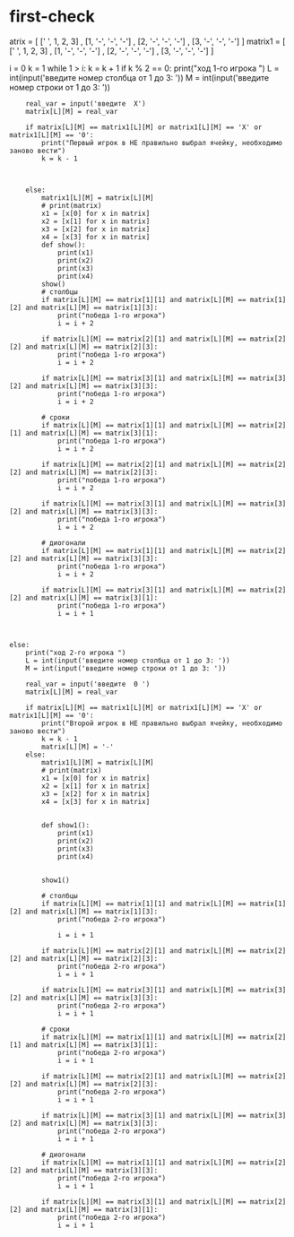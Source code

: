 # first-check
atrix = [
    [' ', 1, 2, 3]
    , [1, '-', '-', '-']
    , [2, '-', '-', '-']
    , [3, '-', '-', '-']
]
matrix1 = [
    [' ', 1, 2, 3]
    , [1, '-', '-', '-']
    , [2, '-', '-', '-']
    , [3, '-', '-', '-']
]

i = 0
k = 1
while 1 > i:
    k = k + 1
    if k % 2 == 0:
        print("ход 1-го игрока ")
        L = int(input('введите номер столбца от 1 до 3: '))
        M = int(input('введите номер строки от 1 до 3: '))

        real_var = input('введите  X')
        matrix[L][M] = real_var

        if matrix[L][M] == matrix1[L][M] or matrix1[L][M] == 'X' or matrix1[L][M] == '0':
            print("Первый игрок в НЕ правильно выбрал ячейку, необходимо заново вести")
            k = k - 1



        else:
            matrix1[L][M] = matrix[L][M]
            # print(matrix)
            x1 = [x[0] for x in matrix]
            x2 = [x[1] for x in matrix]
            x3 = [x[2] for x in matrix]
            x4 = [x[3] for x in matrix]
            def show():
                print(x1)
                print(x2)
                print(x3)
                print(x4)
            show()
            # столбцы
            if matrix[L][M] == matrix[1][1] and matrix[L][M] == matrix[1][2] and matrix[L][M] == matrix[1][3]:
                print("победа 1-го игрока")
                i = i + 2

            if matrix[L][M] == matrix[2][1] and matrix[L][M] == matrix[2][2] and matrix[L][M] == matrix[2][3]:
                print("победа 1-го игрока")
                i = i + 2

            if matrix[L][M] == matrix[3][1] and matrix[L][M] == matrix[3][2] and matrix[L][M] == matrix[3][3]:
                print("победа 1-го игрока")
                i = i + 2

            # сроки
            if matrix[L][M] == matrix[1][1] and matrix[L][M] == matrix[2][1] and matrix[L][M] == matrix[3][1]:
                print("победа 1-го игрока")
                i = i + 2

            if matrix[L][M] == matrix[2][1] and matrix[L][M] == matrix[2][2] and matrix[L][M] == matrix[2][3]:
                print("победа 1-го игрока")
                i = i + 2

            if matrix[L][M] == matrix[3][1] and matrix[L][M] == matrix[3][2] and matrix[L][M] == matrix[3][3]:
                print("победа 1-го игрока")
                i = i + 2

            # диогонали
            if matrix[L][M] == matrix[1][1] and matrix[L][M] == matrix[2][2] and matrix[L][M] == matrix[3][3]:
                print("победа 1-го игрока")
                i = i + 2

            if matrix[L][M] == matrix[3][1] and matrix[L][M] == matrix[2][2] and matrix[L][M] == matrix[3][1]:
                print("победа 1-го игрока")
                i = i + 1



    else:
        print("ход 2-го игрока ")
        L = int(input('введите номер столбца от 1 до 3: '))
        M = int(input('введите номер строки от 1 до 3: '))

        real_var = input('введите  0 ')
        matrix[L][M] = real_var

        if matrix[L][M] == matrix1[L][M] or matrix1[L][M] == 'X' or matrix1[L][M] == '0':
            print("Второй игрок в НЕ правильно выбрал ячейку, необходимо заново вести")
            k = k - 1
            matrix[L][M] = '-'
        else:
            matrix1[L][M] = matrix[L][M]
            # print(matrix)
            x1 = [x[0] for x in matrix]
            x2 = [x[1] for x in matrix]
            x3 = [x[2] for x in matrix]
            x4 = [x[3] for x in matrix]


            def show1():
                print(x1)
                print(x2)
                print(x3)
                print(x4)


            show1()

            # столбцы
            if matrix[L][M] == matrix[1][1] and matrix[L][M] == matrix[1][2] and matrix[L][M] == matrix[1][3]:
                print("победа 2-го игрока")

                i = i + 1

            if matrix[L][M] == matrix[2][1] and matrix[L][M] == matrix[2][2] and matrix[L][M] == matrix[2][3]:
                print("победа 2-го игрока")
                i = i + 1

            if matrix[L][M] == matrix[3][1] and matrix[L][M] == matrix[3][2] and matrix[L][M] == matrix[3][3]:
                print("победа 2-го игрока")
                i = i + 1

            # сроки
            if matrix[L][M] == matrix[1][1] and matrix[L][M] == matrix[2][1] and matrix[L][M] == matrix[3][1]:
                print("победа 2-го игрока")
                i = i + 1

            if matrix[L][M] == matrix[2][1] and matrix[L][M] == matrix[2][2] and matrix[L][M] == matrix[2][3]:
                print("победа 2-го игрока")
                i = i + 1

            if matrix[L][M] == matrix[3][1] and matrix[L][M] == matrix[3][2] and matrix[L][M] == matrix[3][3]:
                print("победа 2-го игрока")
                i = i + 1

            # диогонали
            if matrix[L][M] == matrix[1][1] and matrix[L][M] == matrix[2][2] and matrix[L][M] == matrix[3][3]:
                print("победа 2-го игрока")
                i = i + 1

            if matrix[L][M] == matrix[3][1] and matrix[L][M] == matrix[2][2] and matrix[L][M] == matrix[3][1]:
                print("победа 2-го игрока")
                i = i + 1
